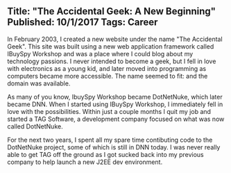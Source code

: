 Title: "The Accidental Geek: A New Beginning"
Published: 10/1/2017
Tags: Career
---
In February 2003, I created a new website under the name "The Accidental Geek". This site was built using a new web application framework called IBuySpy Workshop and was a place where I could blog about my technology passions. I never intended to become a geek, but I fell in love with electronics as a young kid, and later moved into programming as computers became more accessible. The name seemed to fit: and the domain was available.

As many of you know, IbuySpy Workshop became DotNetNuke, which later became DNN. When I started using IBuySpy Workshop, I immediately fell in love with the possibilities. Within just a couple months I quit my job and started a TAG Software, a development company focused on what was now called DotNetNuke.

For the next two years, I spent all my spare time contibuting code to the DotNetNuke project, some of which is still in DNN today. I was never really able to get TAG off the ground as I got sucked back into my previous company to help launch a new J2EE dev environment.

